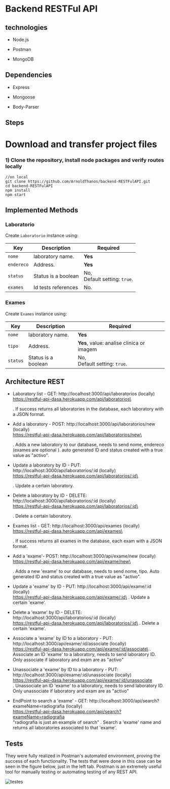 # Backend RESTFul API

## technologies

- Node.js 

- Postman 

- MongoDB 

## Dependencies

- Express 

- Mongoose 

- Body-Parser 

## Steps
 
# Download and transfer project files

### 1) Clone the repository, install node packages  and verify routes locally

``` 
//on local
git clone https://github.com/ArnoldThanos/backend-RESTFulAPI.git
cd backend-RESTFulAPI
npm install
npm start
```

## Implemented Methods

### Laboratorio

Create `Laboratorio` instance using:

 Key| Description| Required
 ---|---|---
 `nome`       | laboratory name.             | **Yes**
 `endereco`      | Address.                            | **Yes**
 `status`  | Status is a boolean                         | No, <br> Default setting: `true`.
 `exames` | Id tests references | No.

### Exames

Create `Exames` instance using:

 Key| Description| Required
 ---|---|---
 `nome`       | laboratory name.             | **Yes**
 `tipo`      | Address.                            | **Yes**, value:  analise clinica or imagem
 `status`  | Status is a boolean                         | No, <br> Default setting: `true`.


## Architecture REST

- Laboratory list - GET: http://localhost:3000/api/laboratorios (locally) \
                         https://restful-api-dasa.herokuapp.com/api/laboratorios\

   .  If success returns all laboratories in the database, each laboratory with a JSON format.
   
- Add a laboratory - POST: http://localhost:3000/api/laboratorios/new (locally)\
                           https://restful-api-dasa.herokuapp.com/api/laboratorios/new\ 
  
  . Adds a new laboratory to our database, needs to send nome, endereco (exames are optional ). auto generated ID and status created with a true value as "activo".
  
- Update a laboratory by ID - PUT: http://localhost:3000/api/laboratorios/:id (locally)\
                                   https://restful-api-dasa.herokuapp.com/api/laboratorios/:id\

  . Update a certain laboratory.
  
- Delete a laboratory by ID - DELETE: http://localhost:3000/api/laboratorios/:id (locally)\
                                      https://restful-api-dasa.herokuapp.com/api/laboratorios/:id\

   . Delete a certain laboratory.
   
- Exames list - GET: http://localhost:3000/api/exames (locally)\
                     https://restful-api-dasa.herokuapp.com/api/exames\
                     
   .  If success returns all exames in the database, each exam with a JSON format.
   
- Add a 'exame'- POST: http://localhost:3000/api/exame/new (locally)\
                       https://restful-api-dasa.herokuapp.com/api/exame/new\
  
  . Adds a new 'exame' to our database, needs to send nome, tipo. Auto generated ID and status created with a true value as "activo".
  
- Update a 'exame' by ID - PUT: http://localhost:3000/api/exame/:id (locally)\
                                https://restful-api-dasa.herokuapp.com/api/exame/:id\
  . Update a certain 'exame'.
  
- Delete a 'exame' by ID - DELETE: http://localhost:3000/api/laboratorios/:id (locally)\
                                   https://restful-api-dasa.herokuapp.com/api/laboratorios/:id\
   . Delete a certain 'exame'.
   
- Associate a 'exame' by ID to a laboratory - PUT: http://localhost:3000/api/exame/:id/associate (locally)\
                                                   https://restful-api-dasa.herokuapp.com/api/exame/:id/associate\
  . Associate an ID 'exame' to a laboratory, needs to send laboratory ID. Only associate if laboratory and exam are as "activo"
  
- Unassociate a 'exame' by ID to a laboratory - PUT: http://localhost:3000/api/exame/:id/unassociate (locally)\
                                                     https://restful-api-dasa.herokuapp.com/api/exame/:id/unassociate \
  . Unassociate an ID 'exame' to a laboratory, needs to send laboratory ID. Only unassociate if laboratory and exam are as "activo"

- EndPoint to search a 'exame' - GET: http://localhost:3000/api/search?exameName=radiografia (locally)\
                                      https://restful-api-dasa.herokuapp.com/api/search?exameName=radiografia \
                                      "radiografia is just an example of search"
  . Search a 'exame' name and returns all laboratories associated to that 'exame'.
  
## Tests

They were fully realized in Postman's automated environment, proving the success of each functionality. The tests that were done in this case can be seen in the figure below, just in the left tab. Postman is an extremely useful tool for manually testing or automating testing of any REST API.


![testes](https://res.cloudinary.com/dnyvrnqdx/image/upload/v1567022026/samples/Screenshot_from_2019-08-28_16-51-57_zeo1jr.png)




